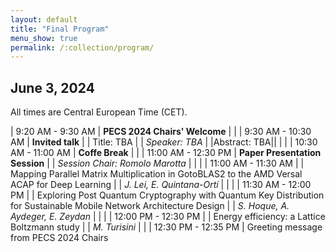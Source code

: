 ```yaml
---
layout: default
title: "Final Program"
menu_show: true
permalink: /:collection/program/
---
```





## June 3, 2024

All times are Central European Time (CET).

| 9:20 AM - 9:30 AM | **PECS 2024 Chairs' Welcome**
| |
| 9:30 AM - 10:30 AM | **Invited talk**
| | Title: TBA
| | *Speaker: TBA*
| |Abstract: TBA||
| |
| 10:30 AM - 11:00 AM | **Coffe Break**
| |
| 11:00 AM - 12:30 PM | **Paper Presentation Session**
| | *Session Chair: Romolo Marotta*
| |
| | 11:00 AM - 11:30 AM
| | Mapping Parallel Matrix Multiplication in GotoBLAS2 to the AMD Versal ACAP for Deep Learning
| | *J. Lei, E. Quintana-Ortí*
| |
| | 11:30  AM - 12:00 PM
| | Exploring Post Quantum Cryptography with Quantum Key Distribution for Sustainable Mobile Network Architecture Design
| | *S. Hoque, A. Aydeger, E. Zeydan*
| |
| | 12:00 PM - 12:30 PM
| | Energy efficiency: a Lattice Boltzmann study
| | *M. Turisini*
| |
| 12:30 PM - 12:35 PM | Greeting message from PECS 2024 Chairs



